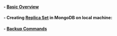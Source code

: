 <h4> - <a href="https://github.com/yogeshagrawal50/MongoDB-Summary/blob/main/Basic%20Overview">Basic Overview</a><h4>
<h4> - Creating <a href="https://github.com/yogeshagrawal50/MongoDB-Summary/blob/main/mongo_replica_m2qe6.txt"> Replica Set</a> in MongoDB on local machine:<h4>
<h4> - <a href="https://github.com/yogeshagrawal50/MongoDB-Summary/blob/main/Backups.txt">Backup Commands</a>



